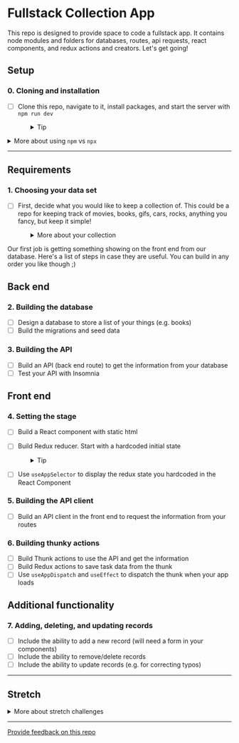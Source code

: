 # Fullstack Collection App

This repo is designed to provide space to code a fullstack app. It contains node modules and folders for databases, routes, api requests, react components, and redux actions and creators. Let's get going!

## Setup

### 0. Cloning and installation
- [ ] Clone this repo, navigate to it, install packages, and start the server with `npm run dev`
  <details style="padding-left: 2em">
    <summary>Tip</summary>

    You may also want to start a new branch
    ```sh
    cd my-fullstack-collection-scss
    npm i
    git checkout -b <branchname>
    npm run dev
    ```
  </details>

<details>
  <summary>More about using <code>npm</code> vs <code>npx</code></summary>

  - When running knex, run `npm run knex <command>`, e.g. `npm run knex migrate:latest` rather than using `npx`
  - When running webpack, run `npm run webpack <extra commands>`, e.g. `npm run webpack`, rather than using `npx`
</details>

---

## Requirements

### 1. Choosing your data set

- [ ] First, decide what you would like to keep a collection of. This could be a repo for keeping track of movies, books, gifs, cars, rocks, anything you fancy, but keep it simple!
  <details style="padding-left: 2em">
    <summary>More about your collection</summary>

    **Note:** the aim is to have some simple data. If you think you might need more than one database table, or have lots of details you want to store, how could you simplify the information you're keeping track of? Leave more complex data until later in the project. For example, I want to keep track of books that I want to read, ones that I have read, and ones that I own. To start with though, let's keep track of the books themselves. My data might look like:

    |id|title|author|
    |---|---|---|
    | 1 | Ready Player One | Ernest Cline |
    | 2 | Throwing Rocks at the Google Bus | Douglas Rushkoff |

Our first job is getting something showing on the front end from our database. Here's a list of steps in case they are useful. You can build in any order you like though ;)

## Back end

### 2. Building the database

- [ ] Design a database to store a list of your things (e.g. books)
- [ ] Build the migrations and seed data

### 3. Building the API
- [ ] Build an API (back end route) to get the information from your database
- [ ] Test your API with Insomnia

## Front end

### 4. Setting the stage

- [ ] Build a React component with static html
- [ ] Build Redux reducer. Start with a hardcoded initial state
  <details style="padding-left: 2em">
    <summary>Tip</summary>
    
    For example:
    ```js
    const initialState = [{ id: 1, title: 'Ready Player One', author: 'Ernest Cline' }]
    ```
  </details>

- [ ] Use `useAppSelector` to display the redux state you hardcoded in the React Component

### 5. Building the API client
- [ ] Build an API client in the front end to request the information from your routes

### 6. Building thunky actions
- [ ] Build Thunk actions to use the API and get the information
- [ ] Build Redux actions to save task data from the thunk
- [ ] Use `useAppDispatch` and `useEffect` to dispatch the thunk when your app loads

## Additional functionality

### 7. Adding, deleting, and updating records
- [ ] Include the ability to add a new record (will need a form in your components)
- [ ] Include the ability to remove/delete records
- [ ] Include the ability to update records (e.g. for correcting typos)

---
## Stretch

<details>
  <summary>More about stretch challenges</summary>

  - Is there any complex data you chose to not include earlier or any way you could expand this dataset?
    - You might have some other information (e.g. unread books vs. read books) that should be included in your database design, and this may require adjusting your database design
  - Could you add an external API (maybe an inspirational quote in the footer?)
  - If you haven't already, CSS!
</details>

---
[Provide feedback on this repo](https://docs.google.com/forms/d/e/1FAIpQLSfw4FGdWkLwMLlUaNQ8FtP2CTJdGDUv6Xoxrh19zIrJSkvT4Q/viewform?usp=pp_url&entry.1958421517=my-fullstack-collection-scss)
